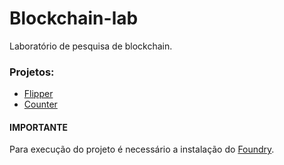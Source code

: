 # Blockchain-lab
Laboratório de pesquisa de blockchain.

### Projetos:
- [Flipper](https://github.com/lucasgcampos/blockchain-lab/blob/main/flipper/README.md)
- [Counter](https://github.com/lucasgcampos/blockchain-lab/tree/main/counter/README.md)

#### IMPORTANTE
Para execução do projeto é necessário a instalação do [Foundry](https://getfoundry.sh/).
